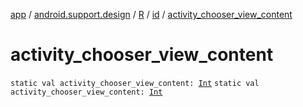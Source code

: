 [app](../../../index.md) / [android.support.design](../../index.md) / [R](../index.md) / [id](index.md) / [activity_chooser_view_content](./activity_chooser_view_content.md)

# activity_chooser_view_content

`static val activity_chooser_view_content: `[`Int`](https://kotlinlang.org/api/latest/jvm/stdlib/kotlin/-int/index.html)
`static val activity_chooser_view_content: `[`Int`](https://kotlinlang.org/api/latest/jvm/stdlib/kotlin/-int/index.html)